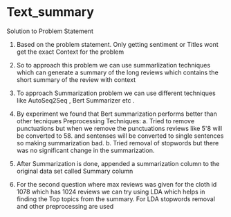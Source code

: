 # Text_summary

Solution to Problem Statement

1. Based on the problem statement. Only getting sentiment or Titles wont get the exact Context for the problem

2. So to approach this problem we can use summarlization techniques which can generate a summary of the long reviews which contains the short summary of the review with context

3. To approach Summarization problem we can use different techniques like AutoSeq2Seq , Bert Summarizer etc .

4. By experiment we found that Bert summarization performs better than other tecniques
   Preprocessing Techniques: 
    a. Tried to remove punctuations but when we remove the punctuations reviews like 5'8 will be converted to 58. and sentenses will be converted to single sentences so making summarization bad.
    b. Tried removal of stopwords but there was no significant change in the summarization.

5. After Summarization is done, appended a summarization column to the original data set called Summary column

6. For the second question where max reviews was given for the cloth id 1078 which has 1024 reviews we can try using LDA which helps in finding the Top topics from the summary. For LDA stopwords removal and other preprocessing are used
